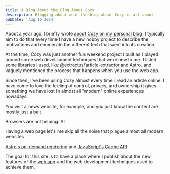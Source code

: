 ```yaml
---
title: A Blog About the Blog About Cozy
description: Blogging about what the blog about Cozy is all about
pubDate: 'Aug 16 2024'
---
```


About a year ago, I briefly wrote [about Cozy on my personal blog](https://ayos.blog/building-a-cozy-web). I typically aim to do that every time I have a new hobby project to describe the motivations and enumerate the different tech that went into its creation.

At the time, Cozy was just another fun weekend project I built as I played around some web development techniques that were new to me. I listed some libraries I used, like [@extractus/article-extractor](https://www.npmjs.com/package/@extractus/article-extractor) and [Astro](https://astro.build), and vaguely mentioned the process that happens when you use the web app.

Since then, I've been using Cozy almost every time I read an article online. I have come to love the feeling of control, privacy, and ownership it gives -- something we have lost in almost all "modern" online experiences nowadays.

You visit a news website, for example, and you just know the content are mostly just a bait

Browsers are not helping. AI

Having a web page let's me skip all the noise that plague almost all modern websites

[Astro's on-demand rendering](https://docs.astro.build/en/guides/server-side-rendering/) and [JavaScript's Cache API](https://developer.mozilla.org/en-US/docs/Web/API/Cache)

The goal for this site is to have a place where I publish about the new features of the [web app](/) and the web development techniques used to achieve them.
